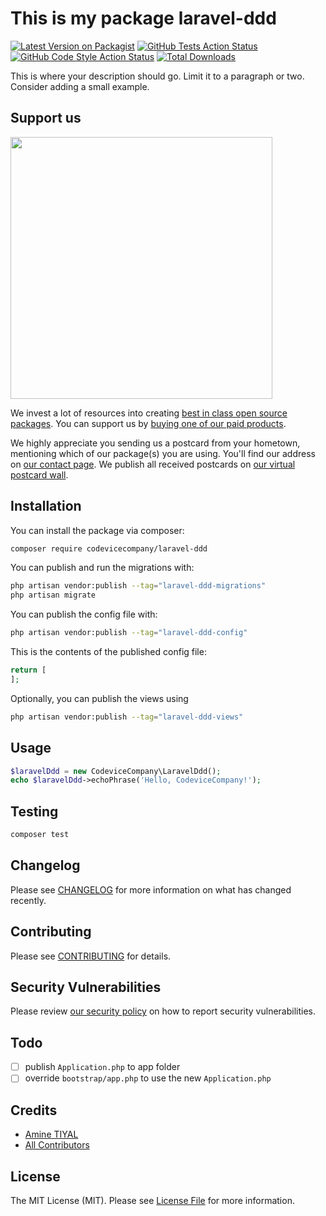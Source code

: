 # This is my package laravel-ddd

[![Latest Version on Packagist](https://img.shields.io/packagist/v/codevicecompany/laravel-ddd.svg?style=flat-square)](https://packagist.org/packages/codevicecompany/laravel-ddd)
[![GitHub Tests Action Status](https://img.shields.io/github/actions/workflow/status/codevicecompany/laravel-ddd/run-tests.yml?branch=main&label=tests&style=flat-square)](https://github.com/codevicecompany/laravel-ddd/actions?query=workflow%3Arun-tests+branch%3Amain)
[![GitHub Code Style Action Status](https://img.shields.io/github/actions/workflow/status/codevicecompany/laravel-ddd/fix-php-code-style-issues.yml?branch=main&label=code%20style&style=flat-square)](https://github.com/codevicecompany/laravel-ddd/actions?query=workflow%3A"Fix+PHP+code+style+issues"+branch%3Amain)
[![Total Downloads](https://img.shields.io/packagist/dt/codevicecompany/laravel-ddd.svg?style=flat-square)](https://packagist.org/packages/codevicecompany/laravel-ddd)

This is where your description should go. Limit it to a paragraph or two. Consider adding a small example.

## Support us

[<img src="https://github-ads.s3.eu-central-1.amazonaws.com/laravel-ddd.jpg?t=1" width="419px" />](https://spatie.be/github-ad-click/laravel-ddd)

We invest a lot of resources into creating [best in class open source packages](https://spatie.be/open-source). You can support us by [buying one of our paid products](https://spatie.be/open-source/support-us).

We highly appreciate you sending us a postcard from your hometown, mentioning which of our package(s) you are using. You'll find our address on [our contact page](https://spatie.be/about-us). We publish all received postcards on [our virtual postcard wall](https://spatie.be/open-source/postcards).

## Installation

You can install the package via composer:

```bash
composer require codevicecompany/laravel-ddd
```

You can publish and run the migrations with:

```bash
php artisan vendor:publish --tag="laravel-ddd-migrations"
php artisan migrate
```

You can publish the config file with:

```bash
php artisan vendor:publish --tag="laravel-ddd-config"
```

This is the contents of the published config file:

```php
return [
];
```

Optionally, you can publish the views using

```bash
php artisan vendor:publish --tag="laravel-ddd-views"
```

## Usage

```php
$laravelDdd = new CodeviceCompany\LaravelDdd();
echo $laravelDdd->echoPhrase('Hello, CodeviceCompany!');
```

## Testing

```bash
composer test
```

## Changelog

Please see [CHANGELOG](CHANGELOG.md) for more information on what has changed recently.

## Contributing

Please see [CONTRIBUTING](CONTRIBUTING.md) for details.

## Security Vulnerabilities

Please review [our security policy](../../security/policy) on how to report security vulnerabilities.

## Todo

- [ ] publish `Application.php` to app folder
- [ ] override `bootstrap/app.php`  to use the new `Application.php`

## Credits

- [Amine TIYAL](https://github.com/codevicecompany)
- [All Contributors](../../contributors)

## License

The MIT License (MIT). Please see [License File](LICENSE.md) for more information.
